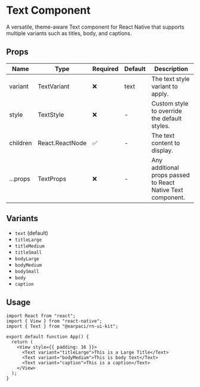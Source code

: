 # Text Component

A versatile, theme-aware Text component for React Native that supports multiple variants such as titles, body, and captions.

## Props

| Name     | Type            | Required | Default | Description                                                 |
| -------- | --------------- | -------- | ------- | ----------------------------------------------------------- |
| variant  | TextVariant     | ❌       | text    | The text style variant to apply.                            |
| style    | TextStyle       | ❌       | -       | Custom style to override the default styles.                |
| children | React.ReactNode | ✅       | -       | The text content to display.                                |
| ...props | TextProps       | ❌       | -       | Any additional props passed to React Native Text component. |

## Variants

- `text` (default)
- `titleLarge`
- `titleMedium`
- `titleSmall`
- `bodyLarge`
- `bodyMedium`
- `bodySmall`
- `body`
- `caption`

## Usage

```tsx
import React from "react";
import { View } from "react-native";
import { Text } from "@earpaci/rn-ui-kit";

export default function App() {
  return (
    <View style={{ padding: 16 }}>
      <Text variant="titleLarge">This is a Large Title</Text>
      <Text variant="bodyMedium">This is body text</Text>
      <Text variant="caption">This is a caption</Text>
    </View>
  );
}
```
